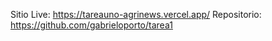 Sitio Live: https://tareauno-agrinews.vercel.app/
Repositorio: https://github.com/gabrieloporto/tarea1
